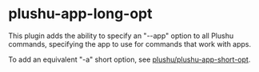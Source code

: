 # plushu-app-long-opt

This plugin adds the ability to specify an "--app" option to all Plushu
commands, specifying the app to use for commands that work with apps.

To add an equivalent "-a" short option, see [plushu/plushu-app-short-opt][].

[plushu/plushu-app-short-opt]: https://github.com/plushu/plushu-app-short-opt
